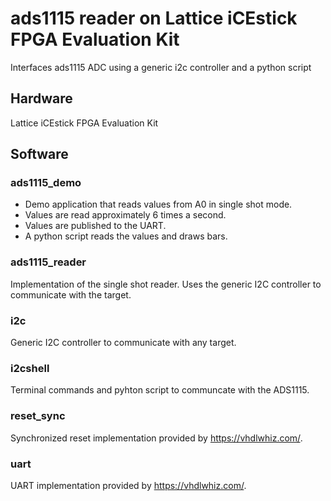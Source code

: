 # ads1115 reader on Lattice iCEstick FPGA Evaluation Kit
Interfaces ads1115 ADC using a generic i2c controller and a python script

## Hardware
Lattice iCEstick FPGA Evaluation Kit

## Software

### ads1115_demo

* Demo application that reads values from A0 in single shot mode.
* Values are read approximately 6 times a second.
* Values are published to the  UART.
* A python script reads the values and draws bars.

### ads1115_reader
Implementation of the single shot reader.
Uses the generic I2C controller to communicate with the target.

### i2c
Generic I2C controller to communicate with any target.

### i2cshell
Terminal commands and pyhton script to communcate with the ADS1115.

### reset_sync
Synchronized reset implementation provided by https://vhdlwhiz.com/.

### uart
UART implementation provided by https://vhdlwhiz.com/.


